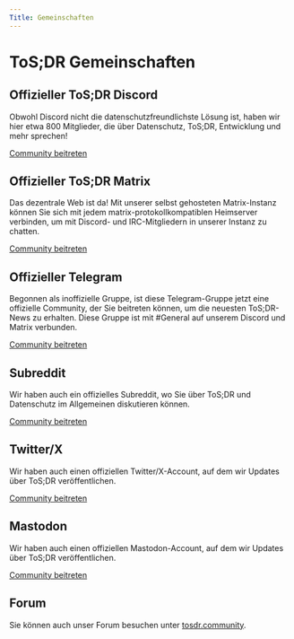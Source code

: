 ```yaml
---
Title: Gemeinschaften
---
```


# ToS;DR Gemeinschaften

## Offizieller ToS;DR Discord

Obwohl Discord nicht die datenschutzfreundlichste Lösung ist, haben wir hier etwa 800 Mitglieder, die über Datenschutz, ToS;DR, Entwicklung und mehr sprechen!

[Community beitreten](https://discord.gg/tosdr)

## Offizieller ToS;DR Matrix

Das dezentrale Web ist da! Mit unserer selbst gehosteten Matrix-Instanz können Sie sich mit jedem matrix-protokollkompatiblen Heimserver verbinden, um mit Discord- und IRC-Mitgliedern in unserer Instanz zu chatten.

[Community beitreten](https://matrix.tosdr.org/)

## Offizieller Telegram

Begonnen als inoffizielle Gruppe, ist diese Telegram-Gruppe jetzt eine offizielle Community, der Sie beitreten können, um die neuesten ToS;DR-News zu erhalten. Diese Gruppe ist mit #General auf unserem Discord und Matrix verbunden.

[Community beitreten](https://t.me/tosdrorg)

## Subreddit

Wir haben auch ein offizielles Subreddit, wo Sie über ToS;DR und Datenschutz im Allgemeinen diskutieren können.

[Community beitreten](https://www.reddit.com/r/tosdr/)

## Twitter/X

Wir haben auch einen offiziellen Twitter/X-Account, auf dem wir Updates über ToS;DR veröffentlichen.

[Community beitreten](https://x.com/tosdr)

## Mastodon

Wir haben auch einen offiziellen Mastodon-Account, auf dem wir Updates über ToS;DR veröffentlichen.

[Community beitreten](https://mastodon.indie.host/@ToSDR)

## Forum

Sie können auch unser Forum besuchen unter [tosdr.community](https://tosdr.community).
